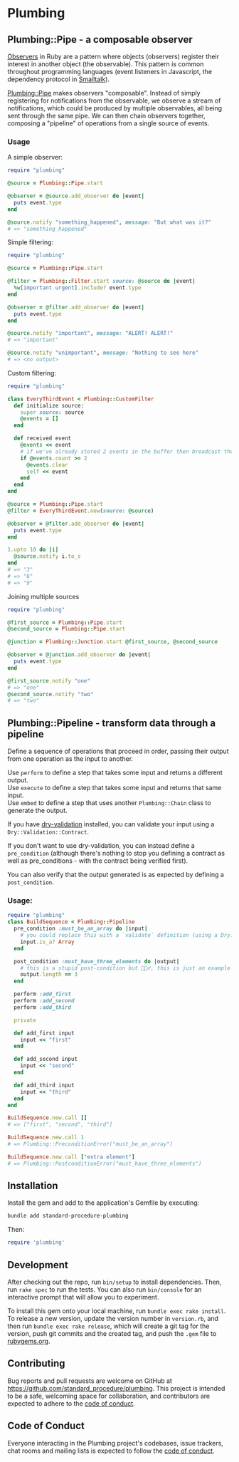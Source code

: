 # Plumbing

## Plumbing::Pipe - a composable observer

[Observers](https://ruby-doc.org/3.3.0/stdlibs/observer/Observable.html) in Ruby are a pattern where objects (observers) register their interest in another object (the observable).  This pattern is common throughout programming languages (event listeners in Javascript, the dependency protocol in [Smalltalk](https://en.wikipedia.org/wiki/Smalltalk)).

[Plumbing::Pipe](lib/plumbing/pipe.rb) makes observers "composable".  Instead of simply registering for notifications from the observable, we observe a stream of notifications, which could be produced by multiple observables, all being sent through the same pipe.  We can then chain observers together, composing a "pipeline" of operations from a single source of events.

### Usage

A simple observer:
```ruby
require "plumbing"

@source = Plumbing::Pipe.start

@observer = @source.add_observer do |event|
  puts event.type
end

@source.notify "something_happened", message: "But what was it?"
# => "something_happened"
```

Simple filtering:
```ruby
require "plumbing"

@source = Plumbing::Pipe.start

@filter = Plumbing::Filter.start source: @source do |event|
  %w[important urgent].include? event.type 
end

@observer = @filter.add_observer do |event|
  puts event.type
end

@source.notify "important", message: "ALERT! ALERT!"
# => "important"

@source.notify "unimportant", message: "Nothing to see here"
# => <no output>
```

Custom filtering:
```ruby
require "plumbing"

class EveryThirdEvent < Plumbing::CustomFilter
  def initialize source:
    super source: source
    @events = []
  end

  def received event
    @events << event
    # if we've already stored 2 events in the buffer then broadcast the newest event and clear the buffer
    if @events.count >= 2
      @events.clear
      self << event
    end
  end
end

@source = Plumbing::Pipe.start
@filter = EveryThirdEvent.new(source: @source)

@observer = @filter.add_observer do |event|
  puts event.type
end

1.upto 10 do |i|
  @source.notify i.to_s
end
# => "3"
# => "6"
# => "9"
```

Joining multiple sources
```ruby
require "plumbing"

@first_source = Plumbing::Pipe.start
@second_source = Plumbing::Pipe.start

@junction = Plumbing::Junction.start @first_source, @second_source

@observer = @junction.add_observer do |event|
  puts event.type
end

@first_source.notify "one"
# => "one"
@second_source.notify "two"
# => "two"
```

## Plumbing::Pipeline - transform data through a pipeline

Define a sequence of operations that proceed in order, passing their output from one operation as the input to another.

Use `perform` to define a step that takes some input and returns a different output.  
Use `execute` to define a step that takes some input and returns that same input.  
Use `embed` to define a step that uses another `Plumbing::Chain` class to generate the output.  

If you have [dry-validation](https://dry-rb.org/gems/dry-validation/1.10/) installed, you can validate your input using a `Dry::Validation::Contract`.  

If you don't want to use dry-validation, you can instead define a `pre_condition` (although there's nothing to stop you defining a contract as well as pre_conditions - with the contract being verified first).  

You can also verify that the output generated is as expected by defining a `post_condition`.  

### Usage:

```ruby
require "plumbing"
class BuildSequence < Plumbing::Pipeline 
  pre_condition :must_be_an_array do |input| 
    # you could replace this with a `validate` definition (using a Dry::Validation::Contract) if you prefer
    input.is_a? Array 
  end

  post_condition :must_have_three_elements do |output|
    # this is a stupid post-condition but 🤷🏾‍♂️, this is just an example
    output.length == 3
  end

  perform :add_first
  perform :add_second
  perform :add_third

  private 

  def add_first input 
    input << "first"
  end

  def add_second input 
    input << "second" 
  end

  def add_third input 
    input << "third"
  end
end

BuildSequence.new.call []
# => ["first", "second", "third"]

BuildSequence.new.call 1
# => Plumbing::PreconditionError("must_be_an_array")

BuildSequence.new.call ["extra element"]
# => Plumbing::PostconditionError("must_have_three_elements")
```

## Installation

Install the gem and add to the application's Gemfile by executing:

```sh
bundle add standard-procedure-plumbing
```

Then:

```ruby
require 'plumbing'
```


## Development

After checking out the repo, run `bin/setup` to install dependencies. Then, run `rake spec` to run the tests. You can also run `bin/console` for an interactive prompt that will allow you to experiment.

To install this gem onto your local machine, run `bundle exec rake install`. To release a new version, update the version number in `version.rb`, and then run `bundle exec rake release`, which will create a git tag for the version, push git commits and the created tag, and push the `.gem` file to [rubygems.org](https://rubygems.org).

## Contributing

Bug reports and pull requests are welcome on GitHub at https://github.com/standard_procedure/plumbing. This project is intended to be a safe, welcoming space for collaboration, and contributors are expected to adhere to the [code of conduct](https://github.com/standard_procedure/plumbing/blob/main/CODE_OF_CONDUCT.md).

## Code of Conduct

Everyone interacting in the Plumbing project's codebases, issue trackers, chat rooms and mailing lists is expected to follow the [code of conduct](https://github.com/standard_procedure/plumbing/blob/main/CODE_OF_CONDUCT.md).
